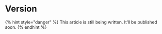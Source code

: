 # Version

{% hint style="danger" %}
This article is still being written. It'll be published soon.
{% endhint %}
